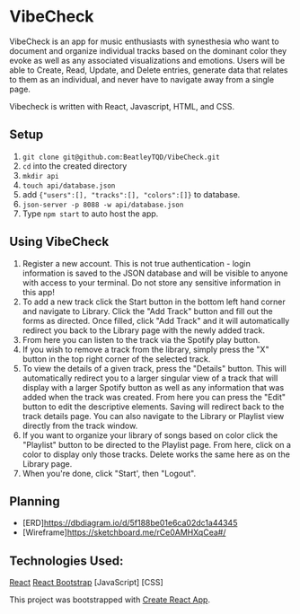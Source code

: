 # VibeCheck

VibeCheck is an app for music enthusiasts with synesthesia who want to document and organize individual tracks based on the dominant color they evoke as well as any associated visualizations and emotions. Users will be able to Create, Read, Update, and Delete entries, generate data that relates to them as an individual, and never have to navigate away from a single page.

Vibecheck is written with React, Javascript, HTML, and CSS.

## Setup
1. `git clone git@github.com:BeatleyTQD/VibeCheck.git`
1. `cd` into the created directory
1. `mkdir api`
1. `touch api/database.json`
1.  add `{"users":[], "tracks":[], "colors":[]}` to database.
1. `json-server -p 8088 -w api/database.json`
1. Type `npm start` to auto host the app.

## Using VibeCheck
1. Register a new account. This is not true authentication - login information is saved to the JSON database and will be visible to anyone with access to your terminal. Do not store any sensitive information in this app!
1. To add a new track click the Start button in the bottom left hand corner and navigate to Library. Click the "Add Track" button and fill out the forms as directed. Once filled, click "Add Track" and it will automatically redirect you back to the Library page with the newly added track. 
1. From here you can listen to the track via the Spotify play button.
1. If you wish to remove a track from the library, simply press the "X" button in the top right corner of the selected track.
1. To view the details of a given track, press the "Details" button. This will automatically redirect you to a larger singular view of a track that will display with a larger Spotify button as well as any information that was added when the track was created. From here you can press the "Edit" button to edit the descriptive elements. Saving will redirect back to the track details page. You can also navigate to the Library or Playlist view directly from the track window.
1. If you want to organize your library of songs based on color click the "Playlist" button to be directed to the Playlist page. From here, click on a color to display only those tracks.
Delete works the same here as on the Library page.
1. When you're done, click "Start', then "Logout".

## Planning
* [ERD]https://dbdiagram.io/d/5f188be01e6ca02dc1a44345
* [Wireframe]https://sketchboard.me/rCe0AMHXqCea#/

## Technologies Used: 
[React](https://reactjs.org/)
[React Bootstrap](https://react-bootstrap.github.io/)
[JavaScript]
[CSS]





This project was bootstrapped with [Create React App](https://github.com/facebook/create-react-app).